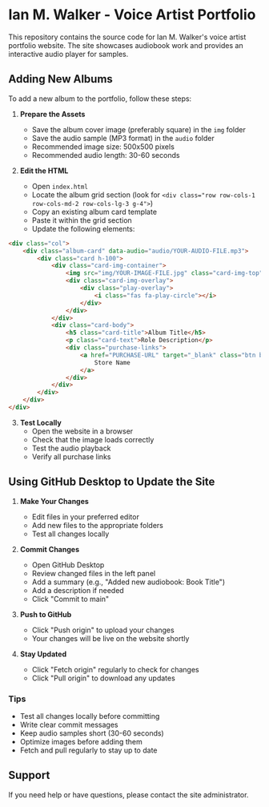 # Ian M. Walker - Voice Artist Portfolio

This repository contains the source code for Ian M. Walker's voice artist portfolio website. The site showcases audiobook work and provides an interactive audio player for samples.

## Adding New Albums

To add a new album to the portfolio, follow these steps:

1. **Prepare the Assets**
   - Save the album cover image (preferably square) in the `img` folder
   - Save the audio sample (MP3 format) in the `audio` folder
   - Recommended image size: 500x500 pixels
   - Recommended audio length: 30-60 seconds

2. **Edit the HTML**
   - Open `index.html`
   - Locate the album grid section (look for `<div class="row row-cols-1 row-cols-md-2 row-cols-lg-3 g-4">`)
   - Copy an existing album card template
   - Paste it within the grid section
   - Update the following elements:

```html
<div class="col">
    <div class="album-card" data-audio="audio/YOUR-AUDIO-FILE.mp3">
        <div class="card h-100">
            <div class="card-img-container">
                <img src="img/YOUR-IMAGE-FILE.jpg" class="card-img-top" alt="Album Title">
                <div class="card-img-overlay">
                    <div class="play-overlay">
                        <i class="fas fa-play-circle"></i>
                    </div>
                </div>
            </div>
            <div class="card-body">
                <h5 class="card-title">Album Title</h5>
                <p class="card-text">Role Description</p>
                <div class="purchase-links">
                    <a href="PURCHASE-URL" target="_blank" class="btn btn-sm btn-outline-primary">
                        Store Name
                    </a>
                </div>
            </div>
        </div>
    </div>
</div>
```

3. **Test Locally**
   - Open the website in a browser
   - Check that the image loads correctly
   - Test the audio playback
   - Verify all purchase links

## Using GitHub Desktop to Update the Site

1. **Make Your Changes**
   - Edit files in your preferred editor
   - Add new files to the appropriate folders
   - Test all changes locally

2. **Commit Changes**
   - Open GitHub Desktop
   - Review changed files in the left panel
   - Add a summary (e.g., "Added new audiobook: Book Title")
   - Add a description if needed
   - Click "Commit to main"

3. **Push to GitHub**
   - Click "Push origin" to upload your changes
   - Your changes will be live on the website shortly

4. **Stay Updated**
   - Click "Fetch origin" regularly to check for changes
   - Click "Pull origin" to download any updates

### Tips

- Test all changes locally before committing
- Write clear commit messages
- Keep audio samples short (30-60 seconds)
- Optimize images before adding them
- Fetch and pull regularly to stay up to date

## Support

If you need help or have questions, please contact the site administrator. 